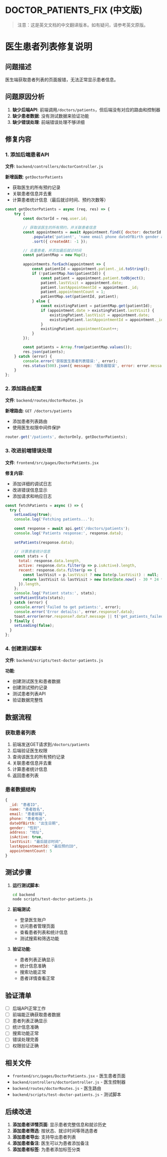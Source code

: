 # DOCTOR_PATIENTS_FIX (中文版)

> 注意：这是英文文档的中文翻译版本。如有疑问，请参考英文原版。

# 医生患者列表修复说明

## 问题描述

医生端获取患者列表的页面报错，无法正常显示患者信息。

## 问题原因分析

1. **缺少后端API**: 前端调用`/doctors/patients`，但后端没有对应的路由和控制器
2. **缺少患者数据**: 没有测试数据来验证功能
3. **缺少错误处理**: 前端错误处理不够详细

## 修复内容

### 1. 添加后端患者API

**文件**: `backend/controllers/doctorController.js`

**新增函数**: `getDoctorPatients`
- 获取医生的所有预约记录
- 关联患者信息并去重
- 计算患者统计信息（最后就诊时间、预约次数等）

```javascript
const getDoctorPatients = async (req, res) => {
    try {
        const doctorId = req.user.id;

        // 获取该医生的所有预约，并关联患者信息
        const appointments = await Appointment.find({ doctor: doctorId })
            .populate('patient', 'name email phone dateOfBirth gender address isActive')
            .sort({ createdAt: -1 });

        // 去重患者，并添加最后就诊时间
        const patientMap = new Map();
        
        appointments.forEach(appointment => {
            const patientId = appointment.patient._id.toString();
            if (!patientMap.has(patientId)) {
                const patient = appointment.patient.toObject();
                patient.lastVisit = appointment.date;
                patient.lastAppointmentId = appointment._id;
                patient.appointmentCount = 1;
                patientMap.set(patientId, patient);
            } else {
                const existingPatient = patientMap.get(patientId);
                if (appointment.date > existingPatient.lastVisit) {
                    existingPatient.lastVisit = appointment.date;
                    existingPatient.lastAppointmentId = appointment._id;
                }
                existingPatient.appointmentCount++;
            }
        });

        const patients = Array.from(patientMap.values());
        res.json(patients);
    } catch (error) {
        console.error('获取医生患者列表错误:', error);
        res.status(500).json({ message: '服务器错误', error: error.message });
    }
};
```

### 2. 添加路由配置

**文件**: `backend/routes/doctorRoutes.js`

**新增路由**: `GET /doctors/patients`
- 添加患者列表路由
- 使用医生权限中间件保护

```javascript
router.get('/patients', doctorOnly, getDoctorPatients);
```

### 3. 改进前端错误处理

**文件**: `frontend/src/pages/DoctorPatients.jsx`

**修复内容**:
- 添加详细的调试日志
- 改进错误信息显示
- 添加请求和响应日志

```javascript
const fetchPatients = async () => {
  try {
    setLoading(true);
    console.log('Fetching patients...');
    
    const response = await api.get('/doctors/patients');
    console.log('Patients response:', response.data);
    
    setPatients(response.data);
    
    // 计算患者统计信息
    const stats = {
      total: response.data.length,
      active: response.data.filter(p => p.isActive).length,
      recent: response.data.filter(p => {
        const lastVisit = p.lastVisit ? new Date(p.lastVisit) : null;
        return lastVisit && lastVisit > new Date(Date.now() - 30 * 24 * 60 * 60 * 1000);
      }).length,
    };
    console.log('Patient stats:', stats);
    setPatientStats(stats);
  } catch (error) {
    console.error('Failed to get patients:', error);
    console.error('Error details:', error.response?.data);
    toast.error(error.response?.data?.message || t('get_patients_failed'));
  } finally {
    setLoading(false);
  }
};
```

### 4. 创建测试脚本

**文件**: `backend/scripts/test-doctor-patients.js`

**功能**:
- 创建测试医生和患者数据
- 创建测试预约记录
- 测试患者列表API
- 验证数据完整性

## 数据流程

### 获取患者列表
1. 前端发送GET请求到`/doctors/patients`
2. 后端验证医生权限
3. 查询该医生的所有预约记录
4. 关联患者信息并去重
5. 计算患者统计信息
6. 返回患者列表

### 患者数据结构
```javascript
{
  _id: "患者ID",
  name: "患者姓名",
  email: "患者邮箱",
  phone: "患者电话",
  dateOfBirth: "出生日期",
  gender: "性别",
  address: "地址",
  isActive: true,
  lastVisit: "最后就诊时间",
  lastAppointmentId: "最后预约ID",
  appointmentCount: 5
}
```

## 测试步骤

1. **运行测试脚本**:
   ```bash
   cd backend
   node scripts/test-doctor-patients.js
   ```

2. **前端测试**:
   - 登录医生账户
   - 访问患者管理页面
   - 查看患者列表和统计信息
   - 测试搜索和筛选功能

3. **验证功能**:
   - 患者列表正确显示
   - 统计信息准确
   - 搜索功能正常
   - 患者详情查看正常

## 验证清单

- [ ] 后端API正常工作
- [ ] 前端能正确获取患者数据
- [ ] 患者列表正确显示
- [ ] 统计信息准确
- [ ] 搜索功能正常
- [ ] 错误处理完善
- [ ] 权限验证正确

## 相关文件

- `frontend/src/pages/DoctorPatients.jsx` - 医生患者页面
- `backend/controllers/doctorController.js` - 医生控制器
- `backend/routes/doctorRoutes.js` - 医生路由
- `backend/scripts/test-doctor-patients.js` - 测试脚本

## 后续改进

1. **添加患者详情页面**: 显示患者完整信息和就诊历史
2. **添加患者筛选**: 按状态、就诊时间等筛选患者
3. **添加患者导出**: 支持导出患者列表
4. **添加患者备注**: 医生可以为患者添加备注
5. **添加患者标签**: 为患者添加标签分类
